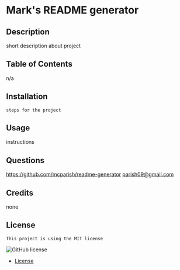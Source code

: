 # Mark's README generator
  
  ## Description
   short description about project

   ## Table of Contents
   n/a
   
   ## Installation
    steps for the project
   
   ## Usage
   instructions

   ## Questions
   https://github.com/mcparish/readme-generator
   parish09@gmail.com
   
   ## Credits
   none

  
  ## License
    This project is using the MIT license
     
  ![GitHub license](https://img.shields.io/badge/license-mit-blue.svg)
  
* [License](#license)

